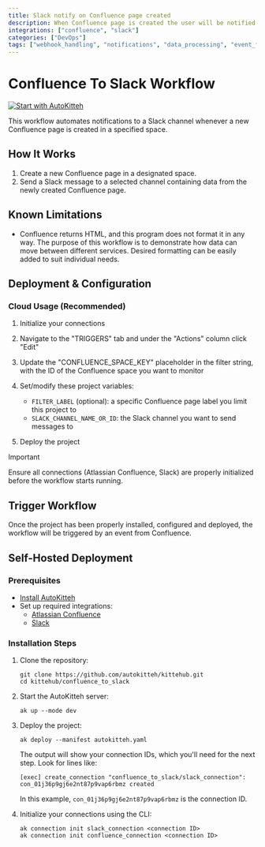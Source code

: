 ```yaml
---
title: Slack notify on Confluence page created
description: When Confluence page is created the user will be notified on Slack
integrations: ["confluence", "slack"]
categories: ["DevOps"]
tags: ["webhook_handling", "notifications", "data_processing", "event_filtering"]
---
```



# Confluence To Slack Workflow 

[![Start with AutoKitteh](https://autokitteh.com/assets/autokitteh-badge.svg)](https://app.autokitteh.cloud/template?name=confluence_to_slack)

This workflow automates notifications to a Slack channel whenever a new Confluence page is created in a specified space.

## How It Works

1. Create a new Confluence page in a designated space.
2. Send a Slack message to a selected channel containing data from the newly created Confluence page.

## Known Limitations

- Confluence returns HTML, and this program does not format it in any way. The purpose of this workflow is to demonstrate how data can move between different services. Desired formatting can be easily added to suit individual needs.

## Deployment & Configuration

### Cloud Usage (Recommended)

1. Initialize your connections
2. Navigate to the "TRIGGERS" tab and under the "Actions" column click "Edit"
3. Update the "CONFLUENCE_SPACE_KEY" placeholder in the filter string, with the ID of the Confluence space you want to monitor
4. Set/modify these project variables:

   - `FILTER_LABEL` (optional): a specific Confluence page label you limit this project to
   - `SLACK_CHANNEL_NAME_OR_ID`: the Slack channel you want to send messages to

5. Deploy the project

> [!IMPORTANT]
> Ensure all connections (Atlassian Confluence, Slack) are properly initialized before the workflow starts running.

## Trigger Workflow

Once the project has been properly installed, configured and deployed, the workflow will be triggered by an event from Confluence.

## Self-Hosted Deployment

### Prerequisites

- [Install AutoKitteh](https://docs.autokitteh.com/get_started/install)
- Set up required integrations:
  - [Atlassian Confluence](https://docs.autokitteh.com/integrations/atlassian)
  - [Slack](https://docs.autokitteh.com/integrations/slack)

### Installation Steps

1. Clone the repository:
   ```shell
   git clone https://github.com/autokitteh/kittehub.git
   cd kittehub/confluence_to_slack
   ```

2. Start the AutoKitteh server:
   ```shell
   ak up --mode dev
   ```

3. Deploy the project:
   ```shell
   ak deploy --manifest autokitteh.yaml
   ```

   The output will show your connection IDs, which you'll need for the next step. Look for lines like:
   ```shell
   [exec] create_connection "confluence_to_slack/slack_connection": con_01j36p9gj6e2nt87p9vap6rbmz created
   ```
   
   In this example, `con_01j36p9gj6e2nt87p9vap6rbmz` is the connection ID.

4. Initialize your connections using the CLI:
   ```shell
   ak connection init slack_connection <connection ID>
   ak connection init confluence_connection <connection ID>
   ```
